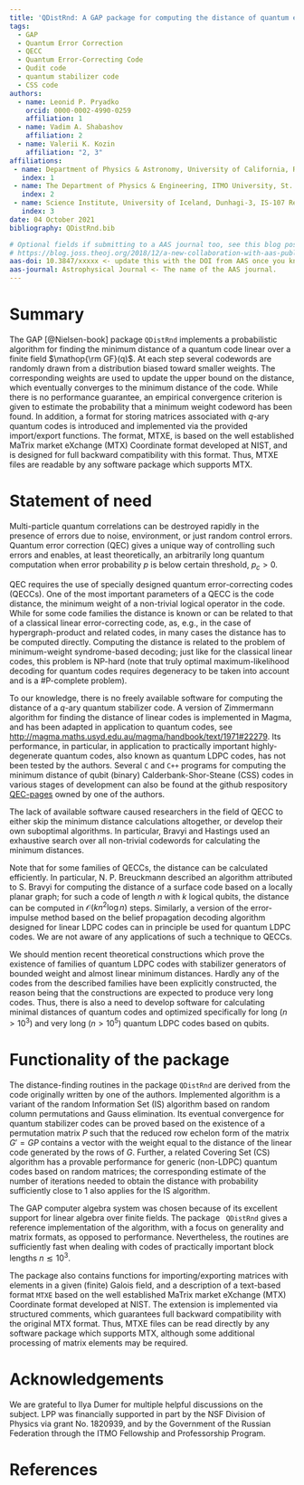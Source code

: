 ```yaml
---
title: 'QDistRnd: A GAP package for computing the distance of quantum error-correcting codes'
tags:
  - GAP
  - Quantum Error Correction
  - QECC
  - Quantum Error-Correcting Code
  - Qudit code
  - quantum stabilizer code
  - CSS code
authors:
  - name: Leonid P. Pryadko
    orcid: 0000-0002-4990-0259
    affiliation: 1
  - name: Vadim A. Shabashov
    affiliation: 2
  - name: Valerii K. Kozin
    affiliation: "2, 3"
affiliations: 
 - name: Department of Physics & Astronomy, University of California, Riverside, California, 92521 USA
   index: 1
 - name: The Department of Physics & Engineering, ITMO University, St. Petersburg, 197101 Russia
   index: 2
 - name: Science Institute, University of Iceland, Dunhagi-3, IS-107 Reykjavik, Iceland
   index: 3
date: 04 October 2021
bibliography: QDistRnd.bib

# Optional fields if submitting to a AAS journal too, see this blog post:
# https://blog.joss.theoj.org/2018/12/a-new-collaboration-with-aas-publishing
aas-doi: 10.3847/xxxxx <- update this with the DOI from AAS once you know it.
aas-journal: Astrophysical Journal <- The name of the AAS journal.
---
```


# Summary

The GAP [@Nielsen-book] package `QDistRnd` implements a probabilistic algorithm for
finding the minimum distance of a quantum code linear over a finite
field $\mathop{\rm GF}(q)$. At each step several codewords are
randomly drawn from a distribution biased toward smaller weights. The
corresponding weights are used to update the upper bound on the
distance, which eventually converges to the minimum distance of the
code. While there is no performance guarantee, an empirical convergence
criterion is given to estimate the probability that a minimum weight
codeword has been found. In addition, a format for storing matrices
associated with $q$-ary quantum codes is introduced and implemented
via the provided import/export functions. The format, MTXE, is based on
the well established MaTrix market eXchange (MTX) Coordinate format
developed at NIST, and is designed for full backward compatibility with
this format. Thus, MTXE files are readable by any software package which
supports MTX.

# Statement of need

Multi-particle quantum correlations can be destroyed rapidly in the
presence of errors due to noise, environment, or just random control
errors. Quantum error correction (QEC) gives a unique way of controlling
such errors and enables, at least theoretically, an arbitrarily long
quantum computation when error probability $p$ is below certain
threshold, $p_c>0$.

QEC requires the use of specially designed quantum error-correcting
codes (QECCs). One of the most important parameters of a QECC is the
code distance, the minimum weight of a non-trivial logical operator in
the code. While for some code families the distance is known or can be
related to that of a classical linear error-correcting code, as, e.g.,
in the case of hypergraph-product and related codes, in many cases the
distance has to be computed directly. Computing the distance is related
to the problem of minimum-weight syndrome-based decoding; just like for
the classical linear codes, this problem is NP-hard (note that truly
optimal maximum-likelihood decoding for quantum codes requires
degeneracy to be taken into account and is a \#P-complete problem).

To our knowledge, there is no freely available software for computing
the distance of a $q$-ary quantum stabilizer code. A version of
Zimmermann algorithm for finding the distance of linear codes is
implemented in Magma, and has been adapted in application to quantum
codes, see
<http://magma.maths.usyd.edu.au/magma/handbook/text/1971#22279>. Its
performance, in particular, in application to practically important
highly-degenerate quantum codes, also known as quantum LDPC codes, has
not been tested by the authors. Several <span>`C`</span> and
<span>`C++`</span> programs for computing the minimum distance of qubit
(binary) Calderbank-Shor-Steane (CSS) codes in various stages of
development can also be found at the github respository
[QEC-pages](https://github.com/QEC-pages) owned by one of the authors.

The lack of available software caused researchers in the field of QECC
to either skip the minimum distance calculations altogether, or develop
their own suboptimal algorithms. In particular, Bravyi and Hastings used
an exhaustive search over all non-trivial codewords for calculating the
minimum distances.

Note that for some families of QECCs, the distance can be calculated
efficiently. In particular, N. P. Breuckmann described an algorithm
attributed to S. Bravyi for computing the distance of a surface code
based on a locally planar graph; for such a code of length $n$ with
$k$ logical qubits, the distance can be computed in
$\mathcal{O}(kn^2\log n)$ steps. Similarly, a version of the
error-impulse method based on the belief propagation decoding algorithm
designed for linear LDPC codes can in principle be used for quantum LDPC
codes. We are not aware of any applications of such a technique to
QECCs.

We should mention recent theoretical constructions which prove the
existence of families of quantum LDPC codes with stabilizer generators
of bounded weight and almost linear minimum distances. Hardly any of the
codes from the described families have been explicitly constructed, the
reason being that the constructions are expected to produce very long
codes. Thus, there is also a need to develop software for calculating
minimal distances of quantum codes and optimized specifically for long
($n>10^3$) and very long ($n>10^5$) quantum LDPC codes based on
qubits.

# Functionality of the package

The distance-finding routines in the package <span>`QDistRnd`</span> are
derived from the code originally written by one of the authors.
Implemented algorithm is a variant of the random Information Set (IS)
algorithm based on random column permutations and Gauss elimination. Its
eventual convergence for quantum stabilizer codes can be proved based on
the existence of a permutation matrix $P$ such that the reduced row
echelon form of the matrix $G'=GP$ contains a vector with the weight
equal to the distance of the linear code generated by the rows of $G$.
Further, a related Covering Set (CS) algorithm has a provable
performance for generic (non-LDPC) quantum codes based on random
matrices; the corresponding estimate of the number of iterations needed
to obtain the distance with probability sufficiently close to 1 also
applies for the IS algorithm.

The GAP computer algebra system was chosen because of its excellent
support for linear algebra over finite fields. The package <span>` 
QDistRnd `</span> gives a reference implementation of the algorithm,
with a focus on generality and matrix formats, as opposed to
performance. Nevertheless, the routines are sufficiently fast when
dealing with codes of practically important block lengths
$n\lesssim 10^3$.

The package also contains functions for importing/exporting matrices
with elements in a given (finite) Galois field, and a description of a
text-based format <span>`MTXE`</span> based on the well established
MaTrix market eXchange (MTX) Coordinate format developed at NIST. The
extension is implemented via structured comments, which guarantees full
backward compatibility with the original MTX format. Thus, MTXE files
can be read directly by any software package which supports MTX,
although some additional processing of matrix elements may be required.

#  Acknowledgements

We are grateful to Ilya Dumer for multiple helpful discussions on the
subject. LPP was financially supported in part by the NSF Division of
Physics via grant No. 1820939, and by the Government of the Russian
Federation through the ITMO Fellowship and Professorship Program.

# References
